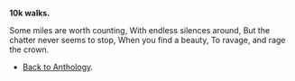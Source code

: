 **10k walks.**

Some miles are worth counting,
With endless silences around,
But the chatter never seems to stop,
When you find a beauty,
To ravage, and rage the crown.  

- <a href="https://kushalsamant.github.io/anthology.html">Back to Anthology</a>.  